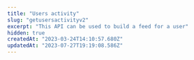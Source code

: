 ```yaml
---
title: "Users activity"
slug: "getusersactivityv2"
excerpt: "This API can be used to build a feed for a user"
hidden: true
createdAt: "2023-03-24T14:10:57.680Z"
updatedAt: "2023-07-27T19:19:08.586Z"
---
```


